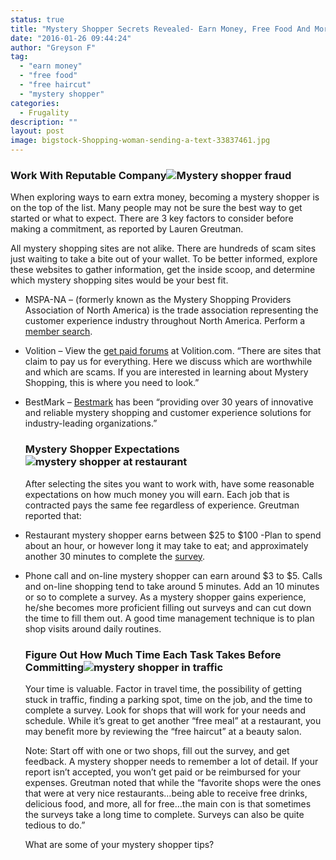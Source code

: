```yaml
---
status: true
title: "Mystery Shopper Secrets Revealed- Earn Money, Free Food And More"
date: "2016-01-26 09:44:24"
author: "Greyson F"
tag:
  - "earn money"
  - "free food"
  - "free haircut"
  - "mystery shopper"
categories:
  - Frugality
description: ""
layout: post
image: bigstock-Shopping-woman-sending-a-text-33837461.jpg
---
```


### Work With Reputable Company![Mystery shopper fraud](/posts/bigstock-Swearing-an-oath-with-fingers-39094954.jpg)

When exploring ways to earn extra money, becoming a mystery shopper is on the top of the list. Many people may not be sure the best way to get started or what to expect. There are 3 key factors to consider before making a commitment, as reported by Lauren Greutman.

All mystery shopping sites are not alike. There are hundreds of scam sites just waiting to take a bite out of your wallet. To be better informed, explore these websites to gather information, get the inside scoop, and determine which mystery shopping sites would be your best fit.

- MSPA-NA – (formerly known as the Mystery Shopping Providers Association of North America) is the trade association representing the customer experience industry throughout North America. Perform a[ member search](https://www.mspa-na.org/search).
- Volition – View the [get paid forums](https://www.volition.com/getpaid.html) at Volition.com. “There are sites that claim to pay us for everything. Here we discuss which are worthwhile and which are scams. If you are interested in learning about Mystery Shopping, this is where you need to look.”
- BestMark – [Bestmark](https://www.bestmark.com/) has been “providing over 30 years of innovative and reliable mystery shopping and customer experience solutions for industry-leading organizations.”

  ### Mystery Shopper Expectations![mystery shopper at restaurant](/posts/bigstock-woman-at-restaurant-chef-pour-15609941.jpg)

  After selecting the sites you want to work with, have some reasonable expectations on how much money you will earn. Each job that is contracted pays the same fee regardless of experience. Greutman reported that:

- Restaurant mystery shopper earns between $25 to $100 -Plan to spend about an hour, or however long it may take to eat; and approximately another 30 minutes to complete the [survey](/the-6-best-on-line-survey-sites-that-pay-money/3).
- Phone call and on-line mystery shopper can earn around $3 to $5. Calls and on-line shopping tend to take around 5 minutes. Add an 10 minutes or so to complete a survey. As a mystery shopper gains experience, he/she becomes more proficient filling out surveys and can cut down the time to fill them out. A good time management technique is to plan shop visits around daily routines.

  ### Figure Out How Much Time Each Task Takes Before Committing![mystery shopper in traffic](/posts/bigstock-urban-traffic-jam-in-a-city-st-94396547-1024x684.jpg)

  Your time is valuable. Factor in travel time, the possibility of getting stuck in traffic, finding a parking spot, time on the job, and the time to complete a survey. Look for shops that will work for your needs and schedule. While it’s great to get another “free meal” at a restaurant, you may benefit more by reviewing the “free haircut” at a beauty salon.

  Note: Start off with one or two shops, fill out the survey, and get feedback. A mystery shopper needs to remember a lot of detail. If your report isn’t accepted, you won’t get paid or be reimbursed for your expenses. Greutman noted that while the “favorite shops were the ones that were at very nice restaurants…being able to receive free drinks, delicious food, and more, all for free…the main con is that sometimes the surveys take a long time to complete. Surveys can also be quite tedious to do.”

  What are some of your mystery shopper tips?

